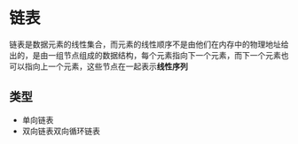 # 链表

链表是数据元素的线性集合，而元素的线性顺序不是由他们在内存中的物理地址给出的，是由一组节点组成的数据结构，每个元素指向下一个元素，而下一个元素也可以指向上一个元素，这些节点在一起表示**线性序列**

## 类型

- 单向链表
- 双向链表双向循环链表